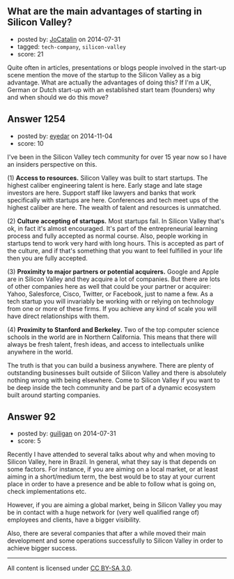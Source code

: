 ## What are the main advantages of starting in Silicon Valley?

- posted by: [JoCatalin](https://stackexchange.com/users/3407923/jocatalin) on 2014-07-31
- tagged: `tech-company`, `silicon-valley`
- score: 21

Quite often in articles, presentations or blogs people involved in the start-up scene mention the move of the startup to the Silicon Valley as a big advantage. 
What are actually the advantages of doing this? 
If I'm a UK, German or Dutch start-up with an established start team (founders) why and when should we do this move?


## Answer 1254

- posted by: [eyedar](https://stackexchange.com/users/976190/eyedar) on 2014-11-04
- score: 10

I've been in the Silicon Valley tech community for over 15 year now so I have an insiders perspective on this.

(1) **Access to resources.** Silicon Valley was built to start startups. The highest caliber engineering talent is here. Early stage and late stage investors are here. Support staff like lawyers and banks that work specifically with startups are here. Conferences and tech meet ups of the highest caliber are here. The wealth of talent and resources is unmatched.

(2) **Culture accepting of startups.** Most startups fail. In Silicon Valley that's ok, in fact it's almost encouraged. It's part of the entrepreneurial learning process and fully accepted as normal course. Also, people working in startups tend to work very hard with long hours. This is accepted as part of the culture, and if that's something that you want to feel fulfilled in your life then you are fully accepted.

(3) **Proximity to major partners or potential acquirers.** Google and Apple are in Silicon Valley and they acquire a lot of companies. But there are lots of other companies here as well that could be your partner or acquirer: Yahoo, Salesforce, Cisco, Twitter, or Facebook, just to name a few. As a tech startup you will invariably be working with or relying on technology from one or more of these firms. If you achieve any kind of scale you will have direct relationships with them. 

(4) **Proximity to Stanford and Berkeley.** Two of the top computer science schools in the world are in Northern California. This means that there will always be fresh talent, fresh ideas, and access to intellectuals unlike anywhere in the world.

The truth is that you can build a business anywhere. There are plenty of outstanding businesses built outside of Silicon Valley and there is absolutely nothing wrong with being elsewhere. Come to Silicon Valley if you want to be deep inside the tech community and be part of a dynamic ecosystem built around starting companies.



## Answer 92

- posted by: [guiligan](https://stackexchange.com/users/436247/guiligan) on 2014-07-31
- score: 5

Recently I have attended to several talks about why and when moving to Silicon Valley, here in Brazil. In general, what they say is that depends on some factors. For instance, if you are aiming on a local market, or at least aiming in a short/medium term, the best would be to stay at your current place in order to have a presence and be able to follow what is going on, check implementations etc.

However, if you are aiming a global market, being in Silicon Valley you may be in contact with a huge network for (very well qualified range of) employees and clients, have a bigger visibility.

Also, there are several companies that after a while moved their main development and some operations successfully to Silicon Valley in order to achieve bigger success.



---

All content is licensed under [CC BY-SA 3.0](https://creativecommons.org/licenses/by-sa/3.0/).

